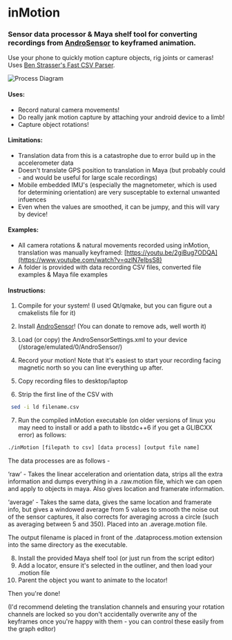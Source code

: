 # inMotion

### Sensor data processor & Maya shelf tool for converting recordings from [AndroSensor](https://play.google.com/store/apps/details?id=com.fivasim.androsensor&hl=en_GB) to keyframed animation.
Use your phone to quickly motion capture objects, rig joints or cameras! Uses [Ben Strasser's Fast CSV Parser](https://github.com/ben-strasser/fast-cpp-csv-parser).

![Process Diagram](https://i.imgur.com/6U4DZEn.png)

#### Uses:

* Record natural camera movements!
* Do really jank motion capture by attaching your android device to a limb!
* Capture object rotations!

#### Limitations:

* Translation data from this is a catastrophe due to error build up in the accelerometer data
* Doesn't translate GPS position to translation in Maya (but probably could - and would be useful for large scale recordings)
* Mobile embedded IMU's (especially the magnetometer, which is used for determining orientation) are very susceptable to external unwanted infuences
* Even when the values are smoothed, it can be jumpy, and this will vary by device!

#### Examples:

* All camera rotations & natural movements recorded using inMotion, translation was manually keyframed: [https://youtu.be/2giBug7ODQA](https://www.youtube.com/watch?v=qzlN7elbsS8)
* A folder is provided with data recording CSV files, converted file examples & Maya file examples

#### Instructions:

1. Compile for your system! (I used Qt/qmake, but you can figure out a cmakelists file for it)

2. Install [AndroSensor](https://play.google.com/store/apps/details?id=com.fivasim.androsensor&hl=en_GB)! (You can donate to remove ads, well worth it)

3. Load (or copy) the AndroSensorSettings.xml to your device (/storage/emulated/0/AndroSensor/)

4. Record your motion! Note that it's easiest to start your recording facing magnetic north so you can line everything up after.

5. Copy recording files to desktop/laptop

6. Strip the first line of the CSV with 
```bash
 sed -i ld filename.csv 
 ```
 
 7. Run the compiled inMotion executable (on older versions of linux you may need to install or add a path to libstdc++6 if you get a GLIBCXX error) as follows:
 ```bash
 ./inMotion [filepath to csv] [data process] [output file name]
 ```
 The data processes are as follows -
 
 ‘raw’ - Takes the linear acceleration and orientation data, strips all the extra information and dumps everything in a .raw.motion file, which we can open and apply to objects in maya. Also gives location and framerate information. 
 
 ‘average’ - Takes the same data, gives the same location and framerate info, but gives a windowed average from 5 values to smooth the noise out of the sensor captures, it also corrects for averaging across a circle (such as averaging between 5 and 350). Placed into an .average.motion file. 
 
 The output filename is placed in front of the .dataprocess.motion extension into the same directory as the executable.

8. Install the provided Maya shelf tool (or just run from the script editor)
9. Add a locator, ensure it's selected in the outliner, and then load your .motion file
10. Parent the object you want to animate to the locator! 

Then you're done! 

(I'd recommend deleting the translation channels and ensuring your rotation channels are locked so you don't accidentally overwrite any of the keyframes once you're happy with them - you can control these easily from the graph editor)
